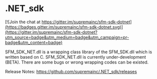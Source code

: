 # .NET_sdk

[![Join the chat at https://gitter.im/supremainc/sfm-sdk-dotnet](https://badges.gitter.im/supremainc/sfm-sdk-dotnet.svg)](https://gitter.im/supremainc/sfm-sdk-dotnet?utm_source=badge&utm_medium=badge&utm_campaign=pr-badge&utm_content=badge)

SFM_SDK_NET.dll is a wrapping class library of the SFM_SDK.dll which is written based on C.
SFM_SDK_NET.dll is currently under-development (BETA).
There are some bugs or wrong wrapping codes can be existed.

Release Notes: https://github.com/supremainc/.NET_sdk/releases

